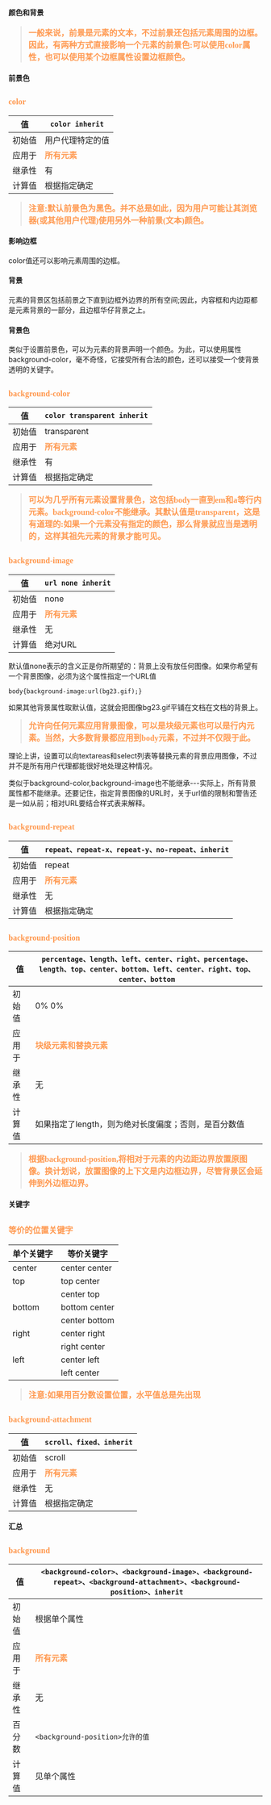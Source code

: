 #### 颜色和背景 ####
><font color="#ff995" face="微软雅黑" size="3">**一般来说，前景是元素的文本，不过前景还包括元素周围的边框。因此，有两种方式直接影响一个元素的前景色:可以使用color属性，也可以使用某个边框属性设置边框颜色。**</font>

#### 前景色 ####
## <font color="#ff995" face="微软雅黑" size="3">**color**</font> ##

| 值 | `color inherit` |
| ------ | ------ |
| 初始值 | 用户代理特定的值 |
| 应用于 | <font color="#ff995" face="微软雅黑" size="3">**所有元素**</font> |
| 继承性 | 有 |
| 计算值 | 根据指定确定|

><font color="#ff995" face="微软雅黑" size="3">**注意:默认前景色为黑色。并不总是如此，因为用户可能让其浏览器(或其他用户代理)使用另外一种前景(文本)颜色。**</font>

#### 影响边框 ####
color值还可以影响元素周围的边框。

#### 背景 ####
元素的背景区包括前景之下直到边框外边界的所有空间;因此，内容框和内边距都是元素背景的一部分，且边框华仔背景之上。

#### 背景色 ####
类似于设置前景色，可以为元素的背景声明一个颜色。为此，可以使用属性background-color，毫不奇怪，它接受所有合法的颜色，还可以接受一个使背景透明的关键字。

## <font color="#ff995" face="微软雅黑" size="3">**background-color**</font> ##

| 值 | `color transparent inherit` |
| ------ | ------ |
| 初始值 | transparent |
| 应用于 | <font color="#ff995" face="微软雅黑" size="3">**所有元素**</font> |
| 继承性 | 有 |
| 计算值 | 根据指定确定|

><font color="#ff995" face="微软雅黑" size="3">**可以为几乎所有元素设置背景色，这包括body一直到em和a等行内元素。background-color不能继承。其默认值是transparent，这是有道理的:如果一个元素没有指定的颜色，那么背景就应当是透明的，这样其祖先元素的背景才能可见。**</font>

## <font color="#ff995" face="微软雅黑" size="3">**background-image**</font> ##

| 值 | `url none inherit` |
| ------ | ------ |
| 初始值 | none |
| 应用于 | <font color="#ff995" face="微软雅黑" size="3">**所有元素**</font> |
| 继承性 | 无 |
| 计算值 | 绝对URL|

默认值none表示的含义正是你所期望的：背景上没有放任何图像。如果你希望有一个背景图像，必须为这个属性指定一个URL值

    body{background-image:url(bg23.gif);}

如果其他背景属性取默认值，这就会把图像bg23.gif平铺在文档在文档的背景上。

><font color="#ff995" face="微软雅黑" size="3">**允许向任何元素应用背景图像，可以是块级元素也可以是行内元素。当然，大多数背景都应用到body元素，不过并不仅限于此。**</font>


理论上讲，设置可以向textareas和select列表等替换元素的背景应用图像，不过并不是所有用户代理都能很好地处理这种情况。

类似于background-color,background-image也不能继承---实际上，所有背景属性都不能继承。还要记住，指定背景图像的URL时，关于url值的限制和警告还是一如从前；相对URL要结合样式表来解释。

## <font color="#ff995" face="微软雅黑" size="3">**background-repeat**</font> ##

| 值 | `repeat、repeat-x、repeat-y、no-repeat、inherit` |
| ------ | ------ |
| 初始值 | repeat |
| 应用于 | <font color="#ff995" face="微软雅黑" size="3">**所有元素**</font> |
| 继承性 | 无 |
| 计算值 | 根据指定确定|

## <font color="#ff995" face="微软雅黑" size="3">**background-position**</font> ##

| 值 | `percentage、length、left、center、right、percentage、length、top、center、bottom、left、center、right、top、center、bottom` |
| ------ | ------ |
| 初始值 | 0% 0% |
| 应用于 | <font color="#ff995" face="微软雅黑" size="3">**块级元素和替换元素**</font> |
| 继承性 | 无 |
| 计算值 | 如果指定了length，则为绝对长度偏度；否则，是百分数值|

><font color="#ff995" face="微软雅黑" size="3">**根据background-position,将相对于元素的内边距边界放置原图像。换计划说，放置图像的上下文是内边框边界，尽管背景区会延伸到外边框边界。**</font>

#### 关键字 ####
## <font color="#ff995" face="微软雅黑" size="3">**等价的位置关键字**</font> ##

| 单个关键字 | 等价关键字 |
| ------ | ------ |
| center | center center  |
| top | top center |
|  | center top  |
| bottom | bottom center |
|  | center bottom  |
| right | center right |
|  | right center  |
| left | center left |
|  | left center  |

><font color="#ff995" face="微软雅黑" size="3">**注意:如果用百分数设置位置，水平值总是先出现**</font>

## <font color="#ff995" face="微软雅黑" size="3">**background-attachment**</font> ##

| 值 | `scroll、fixed、inherit` |
| ------ | ------ |
| 初始值 | scroll |
| 应用于 | <font color="#ff995" face="微软雅黑" size="3">**所有元素**</font> |
| 继承性 | 无 |
| 计算值 | 根据指定确定|

#### 汇总 ####
## <font color="#ff995" face="微软雅黑" size="3">**background**</font> ##

| 值 | `<background-color>、<background-image>、<background-repeat>、<background-attachment>、<background-position>、inherit` |
| ------ | ------ |
| 初始值 | 根据单个属性 |
| 应用于 | <font color="#ff995" face="微软雅黑" size="3">**所有元素**</font> |
| 继承性 | 无 |
| 百分数 | `<background-position>允许的值`|
| 计算值 | 见单个属性|